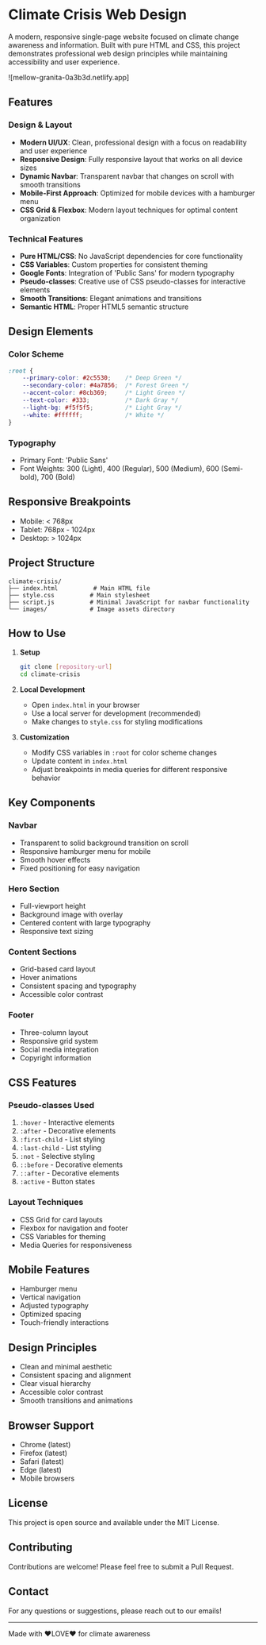 #  Climate Crisis Web Design

A modern, responsive single-page website focused on climate change awareness and information. Built with pure HTML and CSS, this project demonstrates professional web design principles while maintaining accessibility and user experience.

![mellow-granita-0a3b3d.netlify.app]

##  Features

### Design & Layout
- **Modern UI/UX**: Clean, professional design with a focus on readability and user experience
- **Responsive Design**: Fully responsive layout that works on all device sizes
- **Dynamic Navbar**: Transparent navbar that changes on scroll with smooth transitions
- **Mobile-First Approach**: Optimized for mobile devices with a hamburger menu
- **CSS Grid & Flexbox**: Modern layout techniques for optimal content organization

### Technical Features
- **Pure HTML/CSS**: No JavaScript dependencies for core functionality
- **CSS Variables**: Custom properties for consistent theming
- **Google Fonts**: Integration of 'Public Sans' for modern typography
- **Pseudo-classes**: Creative use of CSS pseudo-classes for interactive elements
- **Smooth Transitions**: Elegant animations and transitions
- **Semantic HTML**: Proper HTML5 semantic structure

##  Design Elements

### Color Scheme
```css
:root {
    --primary-color: #2c5530;    /* Deep Green */
    --secondary-color: #4a7856;  /* Forest Green */
    --accent-color: #8cb369;     /* Light Green */
    --text-color: #333;          /* Dark Gray */
    --light-bg: #f5f5f5;         /* Light Gray */
    --white: #ffffff;            /* White */
}
```

### Typography
- Primary Font: 'Public Sans'
- Font Weights: 300 (Light), 400 (Regular), 500 (Medium), 600 (Semi-bold), 700 (Bold)

## Responsive Breakpoints
- Mobile: < 768px
- Tablet: 768px - 1024px
- Desktop: > 1024px

## Project Structure
```
climate-crisis/
├── index.html          # Main HTML file
├── style.css          # Main stylesheet
├── script.js          # Minimal JavaScript for navbar functionality
└── images/            # Image assets directory
```

## How to Use

1. **Setup**
   ```bash
   git clone [repository-url]
   cd climate-crisis
   ```

2. **Local Development**
   - Open `index.html` in your browser
   - Use a local server for development (recommended)
   - Make changes to `style.css` for styling modifications

3. **Customization**
   - Modify CSS variables in `:root` for color scheme changes
   - Update content in `index.html`
   - Adjust breakpoints in media queries for different responsive behavior

## Key Components

### Navbar
- Transparent to solid background transition on scroll
- Responsive hamburger menu for mobile
- Smooth hover effects
- Fixed positioning for easy navigation

### Hero Section
- Full-viewport height
- Background image with overlay
- Centered content with large typography
- Responsive text sizing

### Content Sections
- Grid-based card layout
- Hover animations
- Consistent spacing and typography
- Accessible color contrast

### Footer
- Three-column layout
- Responsive grid system
- Social media integration
- Copyright information

## CSS Features

### Pseudo-classes Used
1. `:hover` - Interactive elements
2. `:after` - Decorative elements
3. `:first-child` - List styling
4. `:last-child` - List styling
5. `:not` - Selective styling
6. `::before` - Decorative elements
7. `::after` - Decorative elements
8. `:active` - Button states

### Layout Techniques
- CSS Grid for card layouts
- Flexbox for navigation and footer
- CSS Variables for theming
- Media Queries for responsiveness

## Mobile Features
- Hamburger menu
- Vertical navigation
- Adjusted typography
- Optimized spacing
- Touch-friendly interactions

## Design Principles
- Clean and minimal aesthetic
- Consistent spacing and alignment
- Clear visual hierarchy
- Accessible color contrast
- Smooth transitions and animations

## Browser Support
- Chrome (latest)
- Firefox (latest)
- Safari (latest)
- Edge (latest)
- Mobile browsers

## License
This project is open source and available under the MIT License.

## Contributing
Contributions are welcome! Please feel free to submit a Pull Request.

## Contact
For any questions or suggestions, please reach out to our emails!

---
Made with ❤️LOVE❤️ for climate awareness